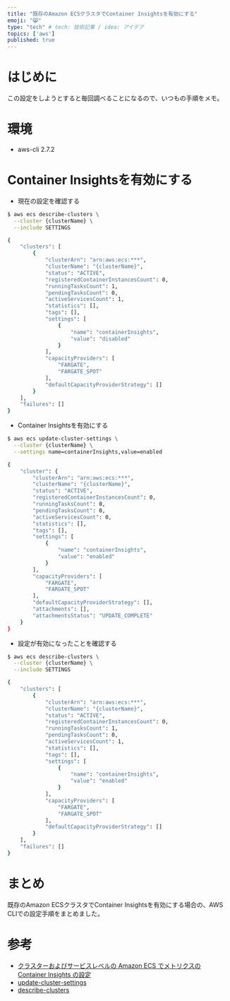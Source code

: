 ```yaml
---
title: "既存のAmazon ECSクラスタでContainer Insightsを有効にする"
emoji: "😸"
type: "tech" # tech: 技術記事 / idea: アイデア
topics: ['aws']
published: true
---
```

# はじめに

この設定をしようとすると毎回調べることになるので、いつもの手順をメモ。

# 環境

* aws-cli 2.7.2

# Container Insightsを有効にする

* 現在の設定を確認する

```sh
$ aws ecs describe-clusters \
  --cluster {clusterName} \
  --include SETTINGS

{
    "clusters": [
        {
            "clusterArn": "arn:aws:ecs:***",
            "clusterName": "{clusterName}",
            "status": "ACTIVE",
            "registeredContainerInstancesCount": 0,
            "runningTasksCount": 1,
            "pendingTasksCount": 0,
            "activeServicesCount": 1,
            "statistics": [],
            "tags": [],
            "settings": [
                {
                    "name": "containerInsights",
                    "value": "disabled"
                }
            ],
            "capacityProviders": [
                "FARGATE",
                "FARGATE_SPOT"
            ],
            "defaultCapacityProviderStrategy": []
        }
    ],
    "failures": []
}
```

* Container Insightsを有効にする

```sh
$ aws ecs update-cluster-settings \
  --cluster {clusterName} \
  --settings name=containerInsights,value=enabled

{
    "cluster": {
        "clusterArn": "arn:aws:ecs:***",
        "clusterName": "{clusterName}",
        "status": "ACTIVE",
        "registeredContainerInstancesCount": 0,
        "runningTasksCount": 0,
        "pendingTasksCount": 0,
        "activeServicesCount": 0,
        "statistics": [],
        "tags": [],
        "settings": [
            {
                "name": "containerInsights",
                "value": "enabled"
            }
        ],
        "capacityProviders": [
            "FARGATE",
            "FARGATE_SPOT"
        ],
        "defaultCapacityProviderStrategy": [],
        "attachments": [],
        "attachmentsStatus": "UPDATE_COMPLETE"
    }
}
```

* 設定が有効になったことを確認する

```sh
$ aws ecs describe-clusters \
  --cluster {clusterName} \
  --include SETTINGS

{
    "clusters": [
        {
            "clusterArn": "arn:aws:ecs:***",
            "clusterName": "{clusterName}",
            "status": "ACTIVE",
            "registeredContainerInstancesCount": 0,
            "runningTasksCount": 1,
            "pendingTasksCount": 0,
            "activeServicesCount": 1,
            "statistics": [],
            "tags": [],
            "settings": [
                {
                    "name": "containerInsights",
                    "value": "enabled"
                }
            ],
            "capacityProviders": [
                "FARGATE",
                "FARGATE_SPOT"
            ],
            "defaultCapacityProviderStrategy": []
        }
    ],
    "failures": []
}
```

# まとめ

既存のAmazon ECSクラスタでContainer Insightsを有効にする場合の、AWS CLIでの設定手順をまとめました。

# 参考

* [クラスターおよびサービスレベルの Amazon ECS でメトリクスの Container Insights の設定](https://docs.aws.amazon.com/ja_jp/AmazonCloudWatch/latest/monitoring/deploy-container-insights-ECS-cluster.html)
* [update-cluster-settings](https://awscli.amazonaws.com/v2/documentation/api/latest/reference/ecs/update-cluster-settings.html)
* [describe-clusters](https://awscli.amazonaws.com/v2/documentation/api/latest/reference/ecs/describe-clusters.html)
